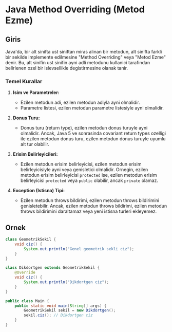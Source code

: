 # Java Method Overriding (Metod Ezme)

## Giris

Java'da, bir alt sinifta ust siniftan miras alinan bir metodun, alt sinifta farkli bir sekilde implemente edilmesine "Method Overriding" veya "Metod Ezme" denir. Bu, alt sinifin ust sinifin ayni adli metodunu kullanici tarafindan belirlenen ozel bir islevsellikle degistirmesine olanak tanir.

### Temel Kurallar

1. **Isim ve Parametreler:**
    - Ezilen metodun adi, ezilen metodun adiyla ayni olmalidir.
    - Parametre listesi, ezilen metodun parametre listesiyle ayni olmalidir.

2. **Donus Turu:**
    - Donus turu (return type), ezilen metodun donus turuyle ayni olmalidir. Ancak, Java 5 ve sonrasinda covariant return types ozelligi ile ezilen metodun donus turu, ezilen metodun donus turuyle uyumlu alt tur olabilir.

3. **Erisim Belirleyicileri:**
    - Ezilen metodun erisim belirleyicisi, ezilen metodun erisim belirleyicisiyle ayni veya genisletici olmalidir. Ornegin, ezilen metodun erisim belirleyicisi `protected` ise, ezilen metodun erisim belirleyicisi `protected` veya `public` olabilir, ancak `private` olamaz.

4. **Exception (Istisna) Tipi:**
    - Ezilen metodun throws bildirimi, ezilen metodun throws bildirimini genisletebilir. Ancak, ezilen metodun throws bildirimi, ezilen metodun throws bildirimini daraltamaz veya yeni istisna turleri ekleyemez.

## Ornek

```java
class GeometrikSekil {
    void ciz() {
        System.out.println("Genel geometrik sekli ciz");
    }
}

class Dikdortgen extends GeometrikSekil {
    @Override
    void ciz() {
        System.out.println("Dikdortgen ciz");
    }
}

public class Main {
    public static void main(String[] args) {
        GeometrikSekil sekil = new Dikdortgen();
        sekil.ciz(); // Dikdortgen ciz
    }
}
```

